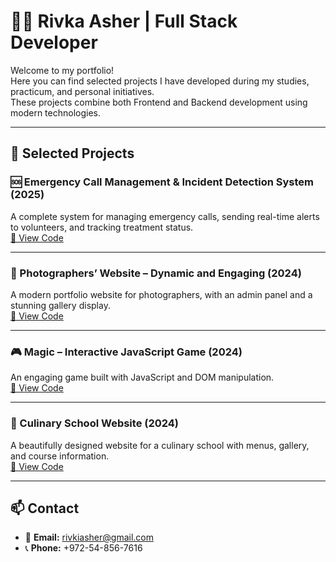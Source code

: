 # 👩‍💻 Rivka Asher | Full Stack Developer

Welcome to my portfolio!  
Here you can find selected projects I have developed during my studies, practicum, and personal initiatives.  
These projects combine both Frontend and Backend development using modern technologies.

---

## 🚀 Selected Projects

### 🆘 Emergency Call Management & Incident Detection System (2025)  
A complete system for managing emergency calls, sending real-time alerts to volunteers, and tracking treatment status.  
[📂 View Code](https://github.com/rivka-214/emergency-calls-system)

---

### 📸 Photographers’ Website – Dynamic and Engaging (2024)  
A modern portfolio website for photographers, with an admin panel and a stunning gallery display.  
[📂 View Code](https://github.com/rivka-214/photographers-site)

---

### 🎮 Magic – Interactive JavaScript Game (2024)  
An engaging game built with JavaScript and DOM manipulation.  
[📂 View Code](https://github.com/rivka-214/magic-game)

---

### 🧁 Culinary School Website (2024)  
A beautifully designed website for a culinary school with menus, gallery, and course information.  
[📂 View Code](https://github.com/rivka-214/culinary-school-site)

---

## 📫 Contact
- 📧 **Email:** rivkiasher@gmail.com  
- 📞 **Phone:** +972-54-856-7616
